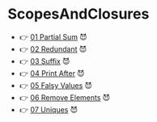 # ScopesAndClosures

- :point_right: [01 Partial Sum](https://github.com/martun-avagyan/006ScopesAndClosures/blob/main/01PartialSum.js) :smiling_imp:
- :point_right: [02 Redundant](https://github.com/martun-avagyan/006ScopesAndClosures/blob/main/02Redundant.js) :smiling_imp:
- :point_right: [03 Suffix](https://github.com/martun-avagyan/006ScopesAndClosures/blob/main/03Suffix.js) :smiling_imp:
- :point_right: [04 Print After](https://github.com/martun-avagyan/006ScopesAndClosures/blob/main/04PrintAfter.js) :smiling_imp:
- :point_right: [05 Falsy Values](https://github.com/martun-avagyan/006ScopesAndClosures/blob/main/05FilterFalsyValues.js) :smiling_imp:
- :point_right: [06 Remove Elements](https://github.com/martun-avagyan/006ScopesAndClosures/blob/main/06RemoveElements.js) :smiling_imp:
- :point_right: [07 Uniques](https://github.com/martun-avagyan/006ScopesAndClosures/blob/main/07Uniques.js) :smiling_imp:
